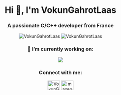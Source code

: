 <div align="center">

# Hi 👋, I'm VokunGahrotLaas

### A passionate C/C++ developer from France

![VokunGahrotLaas](https://github-readme-stats.vercel.app/api?username=VokunGahrotLaas&show_icons=true&locale=en&theme=midnight-purple&count_private=true&include_all_commits=true)
![VokunGahrotLaas](https://github-readme-stats.vercel.app/api/top-langs?username=VokunGahrotLaas&show_icons=true&locale=en&theme=midnight-purple&count_private=true&layout=compact&langs_count=10)

### 🔭 I’m currently working on:

[![](https://github-readme-stats.vercel.app/api/pin/?username=VokunGahrotLaas&repo=infint&show_icons=true&locale=en&theme=midnight-purple&show_owner=true)](https://github.com/VokunGahrotLaas/infint)

### Connect with me:

<a href="https://matrix.to/#/@vokungahrotlaas:matrix.org" target="blank"><img align="center" src="https://matrix.org/images/matrix-logo-white.svg" alt="VokunGahraotLaas" height="30" width="40"/></a>
<a href="https://linkedin.com/in/maxence-michot" target="blank"><img align="center" src="https://raw.githubusercontent.com/rahuldkjain/github-profile-readme-generator/master/src/images/icons/Social/linked-in-alt.svg" alt="maxence michot" height="30" width="40"/></a>

</div>
